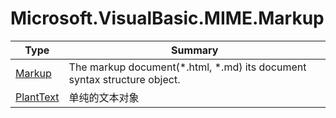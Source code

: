 ﻿
# Microsoft.VisualBasic.MIME.Markup

|Type|Summary|
|----|-------|
|[Markup](./Markup.md)|The markup document(*.html, *.md) its document syntax structure object.|
|[PlantText](./PlantText.md)|单纯的文本对象|

